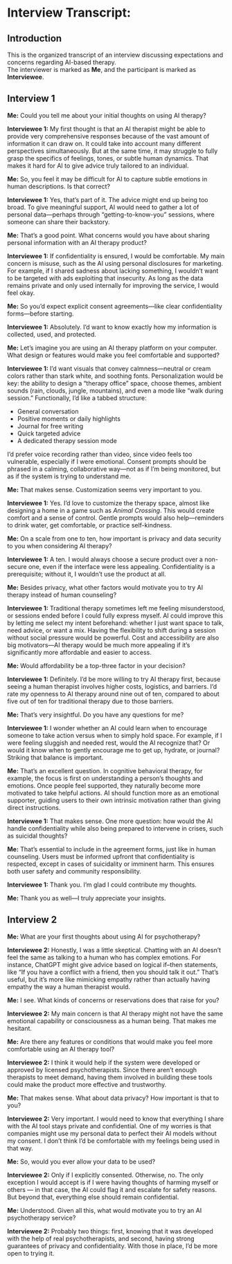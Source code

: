# Interview Transcript:

## Introduction
This is the organized transcript of an interview discussing expectations and concerns regarding AI-based therapy.  
The interviewer is marked as **Me**, and the participant is marked as **Interviewee**.


## Interview 1

**Me:** Could you tell me about your initial thoughts on using AI therapy?  

**Interviewee 1:** My first thought is that an AI therapist might be able to provide very comprehensive responses because of the vast amount of information it can draw on. It could take into account many different perspectives simultaneously. But at the same time, it may struggle to fully grasp the specifics of feelings, tones, or subtle human dynamics. That makes it hard for AI to give advice truly tailored to an individual.  

**Me:** So, you feel it may be difficult for AI to capture subtle emotions in human descriptions. Is that correct?  

**Interviewee 1:** Yes, that’s part of it. The advice might end up being too broad. To give meaningful support, AI would need to gather a lot of personal data—perhaps through “getting-to-know-you” sessions, where someone can share their backstory.  

**Me:** That’s a good point. What concerns would you have about sharing personal information with an AI therapy product?  

**Interviewee 1:** If confidentiality is ensured, I would be comfortable. My main concern is misuse, such as the AI using personal disclosures for marketing. For example, if I shared sadness about lacking something, I wouldn’t want to be targeted with ads exploiting that insecurity. As long as the data remains private and only used internally for improving the service, I would feel okay.  

**Me:** So you’d expect explicit consent agreements—like clear confidentiality forms—before starting.  

**Interviewee 1:** Absolutely. I’d want to know exactly how my information is collected, used, and protected.  

**Me:** Let’s imagine you are using an AI therapy platform on your computer. What design or features would make you feel comfortable and supported?  

**Interviewee 1:** I’d want visuals that convey calmness—neutral or cream colors rather than stark white, and soothing fonts. Personalization would be key: the ability to design a “therapy office” space, choose themes, ambient sounds (rain, clouds, jungle, mountains), and even a mode like “walk during session.” Functionally, I’d like a tabbed structure:  
- General conversation  
- Positive moments or daily highlights  
- Journal for free writing  
- Quick targeted advice  
- A dedicated therapy session mode  

I’d prefer voice recording rather than video, since video feels too vulnerable, especially if I were emotional. Consent prompts should be phrased in a calming, collaborative way—not as if I’m being monitored, but as if the system is trying to understand me.  

**Me:** That makes sense. Customization seems very important to you.  

**Interviewee 1:** Yes. I’d love to customize the therapy space, almost like designing a home in a game such as *Animal Crossing*. This would create comfort and a sense of control. Gentle prompts would also help—reminders to drink water, get comfortable, or practice self-kindness.  

**Me:** On a scale from one to ten, how important is privacy and data security to you when considering AI therapy?  

**Interviewee 1:** A ten. I would always choose a secure product over a non-secure one, even if the interface were less appealing. Confidentiality is a prerequisite; without it, I wouldn’t use the product at all.  

**Me:** Besides privacy, what other factors would motivate you to try AI therapy instead of human counseling?  

**Interviewee 1:** Traditional therapy sometimes left me feeling misunderstood, or sessions ended before I could fully express myself. AI could improve this by letting me select my intent beforehand: whether I just want space to talk, need advice, or want a mix. Having the flexibility to shift during a session without social pressure would be powerful. Cost and accessibility are also big motivators—AI therapy would be much more appealing if it’s significantly more affordable and easier to access.  

**Me:** Would affordability be a top-three factor in your decision?  

**Interviewee 1:** Definitely. I’d be more willing to try AI therapy first, because seeing a human therapist involves higher costs, logistics, and barriers. I’d rate my openness to AI therapy around nine out of ten, compared to about five out of ten for traditional therapy due to those barriers.  

**Me:** That’s very insightful. Do you have any questions for me?  

**Interviewee 1:** I wonder whether an AI could learn when to encourage someone to take action versus when to simply hold space. For example, if I were feeling sluggish and needed rest, would the AI recognize that? Or would it know when to gently encourage me to get up, hydrate, or journal? Striking that balance is important.  

**Me:** That’s an excellent question. In cognitive behavioral therapy, for example, the focus is first on understanding a person’s thoughts and emotions. Once people feel supported, they naturally become more motivated to take helpful actions. AI should function more as an emotional supporter, guiding users to their own intrinsic motivation rather than giving direct instructions.  

**Interviewee 1:** That makes sense. One more question: how would the AI handle confidentiality while also being prepared to intervene in crises, such as suicidal thoughts?  

**Me:** That’s essential to include in the agreement forms, just like in human counseling. Users must be informed upfront that confidentiality is respected, except in cases of suicidality or imminent harm. This ensures both user safety and community responsibility.  

**Interviewee 1:** Thank you. I’m glad I could contribute my thoughts.  

**Me:** Thank you as well—I truly appreciate your insights.  

## Interview 2

**Me:** What are your first thoughts about using AI for psychotherapy?  

**Interviewee 2:** Honestly, I was a little skeptical. Chatting with an AI doesn’t feel the same as talking to a human who has complex emotions. For instance, ChatGPT might give advice based on logical if–then statements, like “If you have a conflict with a friend, then you should talk it out.” That’s useful, but it’s more like mimicking empathy rather than actually having empathy the way a human therapist would.  

**Me:** I see. What kinds of concerns or reservations does that raise for you?  

**Interviewee 2:** My main concern is that AI therapy might not have the same emotional capability or consciousness as a human being. That makes me hesitant.  

**Me:** Are there any features or conditions that would make you feel more comfortable using an AI therapy tool?  

**Interviewee 2:** I think it would help if the system were developed or approved by licensed psychotherapists. Since there aren’t enough therapists to meet demand, having them involved in building these tools could make the product more effective and trustworthy.  

**Me:** That makes sense. What about data privacy? How important is that to you?  

**Interviewee 2:** Very important. I would need to know that everything I share with the AI tool stays private and confidential. One of my worries is that companies might use my personal data to perfect their AI models without my consent. I don’t think I’d be comfortable with my feelings being used in that way.  

**Me:** So, would you ever allow your data to be used?  

**Interviewee 2:** Only if I explicitly consented. Otherwise, no. The only exception I would accept is if I were having thoughts of harming myself or others — in that case, the AI could flag it and escalate for safety reasons. But beyond that, everything else should remain confidential.  

**Me:** Understood. Given all this, what would motivate you to try an AI psychotherapy service?  

**Interviewee 2:** Probably two things: first, knowing that it was developed with the help of real psychotherapists, and second, having strong guarantees of privacy and confidentiality. With those in place, I’d be more open to trying it.

